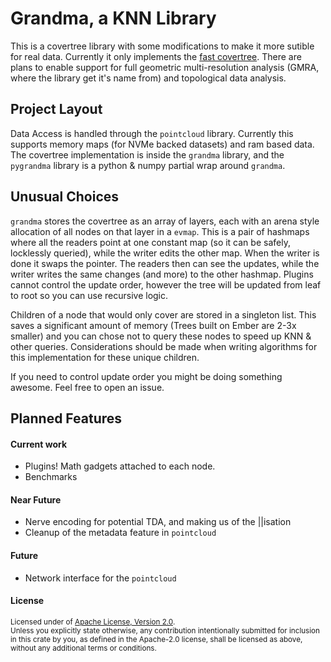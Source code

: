 # Grandma, a KNN Library

This is a covertree library with some modifications to make it more sutible for real data. Currently it only implements the [fast covertree](http://proceedings.mlr.press/v37/izbicki15.pdf). There are plans to enable support for full geometric multi-resolution analysis (GMRA, where the library get it's name from) and topological data analysis.

## Project Layout 

Data Access is handled through the `pointcloud` library. Currently this supports memory maps (for NVMe backed datasets) and ram based data. The covertree implementation is inside the `grandma` library, and the `pygrandma` library is a python & numpy partial wrap around `grandma`.

## Unusual Choices

`grandma` stores the covertree as an array of layers, each with an arena style allocation of all nodes on that layer in a `evmap`. This is a pair of hashmaps where all the readers point at one constant map (so it can be safely, locklessly queried), while the writer edits the other map. When the writer is done it swaps the pointer. The readers then can see the updates, while the writer writes the same changes (and more) to the other hashmap. Plugins cannot control the update order, however the tree will be updated from leaf to root so you can use recursive logic. 

Children of a node that would only cover are stored in a singleton list. This saves a significant amount of memory (Trees built on Ember are 2-3x smaller) and you can chose not to query these nodes to speed up KNN & other queries. Considerations should be made when writing algorithms for this implementation for these unique children.

If you need to control update order you might be doing something awesome. Feel free to open an issue.

## Planned Features

#### Current work
* Plugins! Math gadgets attached to each node.
* Benchmarks

#### Near Future
* Nerve encoding for potential TDA, and making us of the ||isation
* Cleanup of the metadata feature in `pointcloud`

#### Future
* Network interface for the `pointcloud`


#### License

<sup>
Licensed under of <a href="LICENSE.txt">Apache License, Version 2.0</a>.
</sup>

<br>

<sub>
Unless you explicitly state otherwise, any contribution intentionally submitted
for inclusion in this crate by you, as defined in the Apache-2.0 license, shall
be licensed as above, without any additional terms or conditions.
</sub>